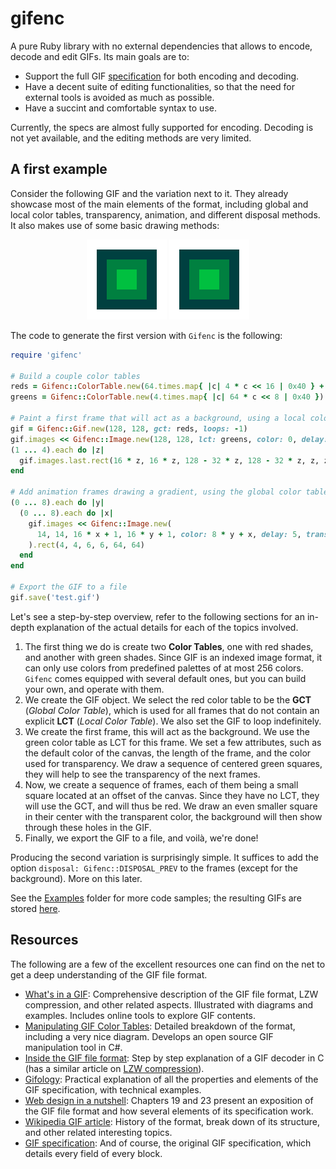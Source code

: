 # gifenc

A pure Ruby library with no external dependencies that allows to encode, decode and edit GIFs. Its main goals are to:

* Support the full GIF [specification](https://www.w3.org/Graphics/GIF/spec-gif89a.txt) for both encoding and decoding.
* Have a decent suite of editing functionalities, so that the need for external tools is avoided as much as possible.
* Have a succint and comfortable syntax to use.

Currently, the specs are almost fully supported for encoding. Decoding is not yet available, and the editing methods are very limited.

## A first example

Consider the following GIF and the variation next to it. They already showcase most of the main elements of the format, including global and local color tables, transparency, animation, and different disposal methods. It also makes use of some basic drawing methods:

<p align="center">
<img src="https://github.com/edelkas/gifenc/raw/master/res/first_a.gif">
<img src="https://github.com/edelkas/gifenc/raw/master/res/first_b.gif">
</p>

The code to generate the first version with `Gifenc` is the following:

```ruby
require 'gifenc'

# Build a couple color tables
reds = Gifenc::ColorTable.new(64.times.map{ |c| 4 * c << 16 | 0x40 } + [0])
greens = Gifenc::ColorTable.new(4.times.map{ |c| 64 * c << 8 | 0x40 })

# Paint a first frame that will act as a background, using a local color table
gif = Gifenc::Gif.new(128, 128, gct: reds, loops: -1)
gif.images << Gifenc::Image.new(128, 128, lct: greens, color: 0, delay: 2, trans_color: 0)
(1 ... 4).each do |z|
  gif.images.last.rect(16 * z, 16 * z, 128 - 32 * z, 128 - 32 * z, z, z)
end

# Add animation frames drawing a gradient, using the global color table
(0 ... 8).each do |y|
  (0 ... 8).each do |x|
    gif.images << Gifenc::Image.new(
      14, 14, 16 * x + 1, 16 * y + 1, color: 8 * y + x, delay: 5, trans_color: 64
    ).rect(4, 4, 6, 6, 64, 64)
  end
end

# Export the GIF to a file
gif.save('test.gif')
```

Let's see a step-by-step overview, refer to the following sections for an in-depth explanation of the actual details for each of the topics involved.
1. The first thing we do is create two **Color Tables**, one with red shades, and another with green shades. Since GIF is an indexed image format, it can only use colors from predefined palettes of at most 256 colors. `Gifenc` comes equipped with several default ones, but you can build your own, and operate with them.
2. We create the GIF object. We select the red color table to be the **GCT** (_Global Color Table_), which is used for all frames that do not contain an explicit **LCT** (_Local Color Table_). We also set the GIF to loop indefinitely.
3. We create the first frame, this will act as the background. We use the green color table as LCT for this frame. We set a few attributes, such as the default color of the canvas, the length of the frame, and the color used for transparency. We draw a sequence of centered green squares, they will help to see the transparency of the next frames.
4. Now, we create a sequence of frames, each of them being a small square located at an offset of the canvas. Since they have no LCT, they will use the GCT, and will thus be red. We draw an even smaller square in their center with the transparent color, the background will then show through these holes in the GIF.
5. Finally, we export the GIF to a file, and voilà, we're done!

Producing the second variation is surprisingly simple. It suffices to add the option `disposal: Gifenc::DISPOSAL_PREV` to the frames (except for the background). More on this later.

See the [Examples](examples) folder for more code samples; the resulting GIFs are stored [here](res).

## Resources

The following are a few of the excellent resources one can find on the net to get a deep understanding of the GIF file format.
- [What's in a GIF](http://www.matthewflickinger.com/lab/whatsinagif/): Comprehensive description of the GIF file format, LZW compression, and other related aspects. Illustrated with diagrams and examples. Includes online tools to explore GIF contents.
- [Manipulating GIF Color Tables](https://www.codeproject.com/Articles/1042433/Manipulating-GIF-Color-Tables): Detailed breakdown of the format, including a very nice diagram. Develops an open source GIF manipulation tool in C#.
- [Inside the GIF file format](https://web.archive.org/web/20230315204422/https://commandlinefanatic.com/cgi-bin/showarticle.cgi?article=art011): Step by step explanation of a GIF decoder in C (has a similar article on [LZW compression](https://web.archive.org/web/20230315204422/http://commandlinefanatic.com/cgi-bin/showarticle.cgi?article=art010)).
- [Gifology](http://www.theimage.com/animation/toc/toc.html): Practical explanation of all the properties and elements of the GIF specification, with technical examples.
- [Web design in a nutshell](https://docstore.mik.ua/orelly/web2/wdesign/ch19_01.htm): Chapters 19 and 23 present an exposition of the GIF file format and how several elements of its specification work.
- [Wikipedia GIF article](https://en.wikipedia.org/wiki/GIF): History of the format, break down of its structure, and other related interesting topics.
- [GIF specification](https://www.w3.org/Graphics/GIF/spec-gif89a.txt): And of course, the original GIF specification, which details every field of every block.